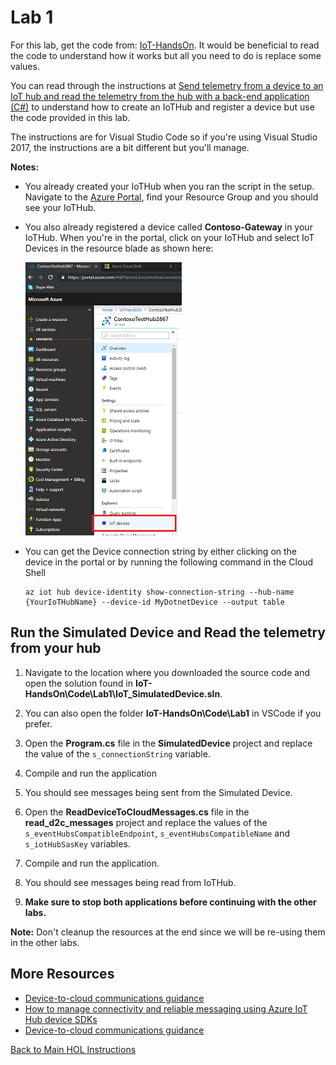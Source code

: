 # Lab 1

For this lab, get the code from: [IoT-HandsOn](https://github.com/PatLac04/IoT-HandsOn). It would be beneficial to read the code to understand how it works but all you need to do is replace some values.

You can read through the instructions at [Send telemetry from a device to an IoT hub and read the telemetry from the hub with a back-end application (C#)](https://docs.microsoft.com/en-us/azure/iot-hub/quickstart-send-telemetry-dotnet) to understand how to create an IoTHub and register a device but use the code provided in this lab.

The instructions are for Visual Studio Code so if you're using Visual Studio 2017, the instructions are a bit different but you'll manage.

**Notes:**

- You already created your IoTHub when you ran the script in the setup. Navigate to the [Azure Portal](https://portal.azure.com), find your Resource Group and you should see your IoTHub.
- You also already registered a device called **Contoso-Gateway** in your IoTHub. When you're in the portal, click on your IoTHub and select IoT Devices in the resource blade as shown here:

   ![Cloud Shell from the portal](/Labs/images/iotdevice.png)
- You can get the Device connection string by either clicking on the device in the portal or by running the following command in the Cloud Shell

   ```azurecli-interactive
   az iot hub device-identity show-connection-string --hub-name {YourIoTHubName} --device-id MyDotnetDevice --output table
   ```

## Run the Simulated Device and Read the telemetry from your hub

1) Navigate to the location where you downloaded the source code and open the solution found in **IoT-HandsOn\Code\Lab1\IoT_SimulatedDevice.sln**.

2) You can also open the folder **IoT-HandsOn\Code\Lab1** in VSCode if you prefer.

3) Open the **Program.cs** file in the **SimulatedDevice** project and replace the value of the `s_connectionString` variable.

4) Compile and run the application

5) You should see messages being sent from the Simulated Device.

6) Open the **ReadDeviceToCloudMessages.cs** file in the **read_d2c_messages** project and replace the values of the `s_eventHubsCompatibleEndpoint`, `s_eventHubsCompatibleName` and `s_iotHubSasKey` variables.

7) Compile and run the application.

8) You should see messages being read from IoTHub.

9) **Make sure to stop both applications before continuing with the other labs.** 


**Note:** Don't cleanup the resources at the end since we will be re-using them in the other labs.

## More Resources

- [Device-to-cloud communications guidance](https://docs.microsoft.com/en-us/azure/iot-hub/iot-hub-devguide-d2c-guidance)
- [How to manage connectivity and reliable messaging using Azure IoT Hub device SDKs](https://docs.microsoft.com/en-us/azure/iot-hub/iot-hub-reliability-features-in-sdks)
- [Device-to-cloud communications guidance](https://docs.microsoft.com/en-ca/azure/iot-hub/iot-hub-devguide-d2c-guidance)

[Back to Main HOL Instructions](/README.md)